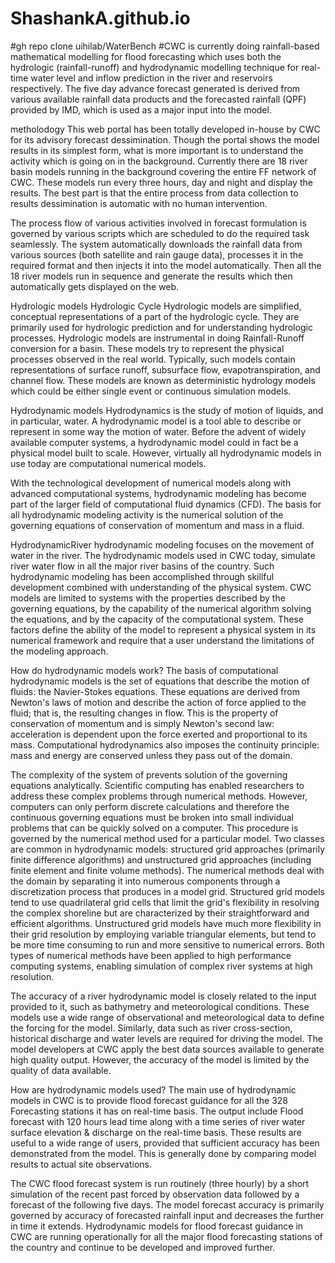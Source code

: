 # ShashankA.github.io
#gh repo clone uihilab/WaterBench
#CWC is currently doing rainfall-based mathematical modelling for flood forecasting which uses both the hydrologic (rainfall-runoff) and hydrodynamic modelling technique for real-time water level and inflow prediction in the river and reservoirs respectively. The five day advance forecast generated is derived from various available rainfall data products and the forecasted rainfall (QPF) provided by IMD, which is used as a major input into the model.

metholodogy
This web portal has been totally developed in-house by CWC for its advisory forecast dessimination. Though the portal shows the model results in its simplest form, what is more important is to understand the activity which is going on in the background. Currently there are 18 river basin models running in the background covering the entire FF network of CWC. These models run every three hours, day and night and display the results. The best part is that the entire process from data collection to results dessimination is automatic with no human intervention.

The process flow of various activities involved in forecast formulation is governed by various scripts which are scheduled to do the required task seamlessly. The system automatically downloads the rainfall data from various sources (both satellite and rain gauge data), processes it in the required format and then injects it into the model automatically. Then all the 18 river models run in sequence and generate the results which then automatically gets displayed on the web.

Hydrologic models
Hydrologic Cycle
Hydrologic models are simplified, conceptual representations of a part of the hydrologic cycle. They are primarily used for hydrologic prediction and for understanding hydrologic processes. Hydrologic models are instrumental in doing Rainfall-Runoff conversion for a basin. These models try to represent the physical processes observed in the real world. Typically, such models contain representations of surface runoff, subsurface flow, evapotranspiration, and channel flow. These models are known as deterministic hydrology models which could be either single event or continuous simulation models.

Hydrodynamic models
Hydrodynamics is the study of motion of liquids, and in particular, water. A hydrodynamic model is a tool able to describe or represent in some way the motion of water. Before the advent of widely available computer systems, a hydrodynamic model could in fact be a physical model built to scale. However, virtually all hydrodynamic models in use today are computational numerical models.

With the technological development of numerical models along with advanced computational systems, hydrodynamic modeling has become part of the larger field of computational fluid dynamics (CFD). The basis for all hydrodynamic modeling activity is the numerical solution of the governing equations of conservation of momentum and mass in a fluid.

HydrodynamicRiver hydrodynamic modeling focuses on the movement of water in the river. The hydrodynamic models used in CWC today, simulate river water flow in all the major river basins of the country. Such hydrodynamic modeling has been accomplished through skillful development combined with understanding of the physical system. CWC models are limited to systems with the properties described by the governing equations, by the capability of the numerical algorithm solving the equations, and by the capacity of the computational system. These factors define the ability of the model to represent a physical system in its numerical framework and require that a user understand the limitations of the modeling approach.

How do hydrodynamic models work?
The basis of computational hydrodynamic models is the set of equations that describe the motion of fluids: the Navier-Stokes equations. These equations are derived from Newton's laws of motion and describe the action of force applied to the fluid; that is, the resulting changes in flow. This is the property of conservation of momentum and is simply Newton's second law: acceleration is dependent upon the force exerted and proportional to its mass. Computational hydrodynamics also imposes the continuity principle: mass and energy are conserved unless they pass out of the domain.

The complexity of the system of prevents solution of the governing equations analytically. Scientific computing has enabled researchers to address these complex problems through numerical methods. However, computers can only perform discrete calculations and therefore the continuous governing equations must be broken into small individual problems that can be quickly solved on a computer. This procedure is governed by the numerical method used for a particular model. Two classes are common in hydrodynamic models: structured grid approaches (primarily finite difference algorithms) and unstructured grid approaches (including finite element and finite volume methods). The numerical methods deal with the domain by separating it into numerous components through a discretization process that produces in a model grid. Structured grid models tend to use quadrilateral grid cells that limit the grid's flexibility in resolving the complex shoreline but are characterized by their straightforward and efficient algorithms. Unstructured grid models have much more flexibility in their grid resolution by employing variable triangular elements, but tend to be more time consuming to run and more sensitive to numerical errors. Both types of numerical methods have been applied to high performance computing systems, enabling simulation of complex river systems at high resolution.

The accuracy of a river hydrodynamic model is closely related to the input provided to it, such as bathymetry and meteorological conditions. These models use a wide range of observational and meteorological data to define the forcing for the model. Similarly, data such as river cross-section, historical discharge and water levels are required for driving the model. The model developers at CWC apply the best data sources available to generate high quality output. However, the accuracy of the model is limited by the quality of data available.

How are hydrodynamic models used?
The main use of hydrodynamic models in CWC is to provide flood forecast guidance for all the 328 Forecasting stations it has on real-time basis. The output include Flood forecast with 120 hours lead time along with a time series of river water surface elevation & discharge on the real-time basis. These results are useful to a wide range of users, provided that sufficient accuracy has been demonstrated from the model. This is generally done by comparing model results to actual site observations.

The CWC flood forecast system is run routinely (three hourly) by a short simulation of the recent past forced by observation data followed by a forecast of the following five days. The model forecast accuracy is primarily governed by accuracy of forecasted rainfall input and decreases the further in time it extends. Hydrodynamic models for flood forecast guidance in CWC are running operationally for all the major flood forecasting stations of the country and continue to be developed and improved further.


